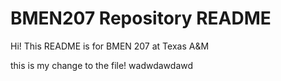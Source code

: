 # BMEN207 Repository README
Hi!
This README is for BMEN 207 at Texas A&M

this is my change to the file!
wadwdawdawd